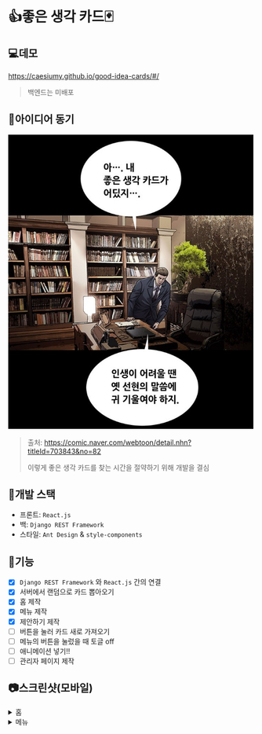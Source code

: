 # 👍좋은 생각 카드🃏

## 💻데모

https://caesiumy.github.io/good-idea-cards/#/

> 백엔드는 미배포

## 🎈아이디어 동기

<img src="./screenshots/good_idea_card.png" width="500">

> 출처: https://comic.naver.com/webtoon/detail.nhn?titleId=703843&no=82
>
> 이렇게 좋은 생각 카드를 찾는 시간을 절약하기 위해 개발을 결심

## 🧱개발 스택

- 프론트: `React.js`
- 백: `Django REST Framework`
- 스타일: `Ant Design` & `style-components`

## 📌기능

- [x] `Django REST Framework` 와 `React.js` 간의 연결
- [x] 서버에서 랜덤으로 카드 뽑아오기
- [x] 홈 제작
- [x] 메뉴 제작
- [x] 제안하기 제작
- [ ] 버튼을 눌러 카드 새로 가져오기
- [ ] 메뉴의 버튼을 눌렀을 때 토글 off
- [ ] 애니메이션 넣기!!
- [ ] 관리자 페이지 제작

## 📷스크린샷(모바일)

<details>
<summary>홈</summary>
<img src="./screenshots/localhost_3000_(Galaxy&#32;S5).png" width=400px>
</details>

<details>
<summary>메뉴</summary>
<img src="./screenshots/localhost_3000_(Galaxy&#32;S5)&#32;(1).png" width=400px>
</details>
